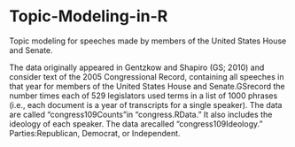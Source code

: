 # Topic-Modeling-in-R

Topic modeling for speeches made by members of the United States House and Senate.

The data originally appeared in Gentzkow and Shapiro (GS; 2010) and consider text of the 2005 Congressional Record, containing all speeches in that year for members of the United States House and Senate.GSrecord the number times each of 529 legislators used terms in a list of 1000 phrases (i.e., each document is a year of transcripts for a single speaker). The data are called “congress109Counts”in “congress.RData.” It also includes the ideology of each speaker. The data arecalled “congress109Ideology.” Parties:Republican, Democrat, or Independent.
